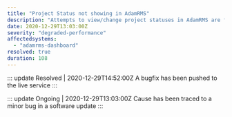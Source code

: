```yaml
---
title: "Project Status not showing in AdamRMS"
description: "Attempts to view/change project statuses in AdamRMS are failing"
date: 2020-12-29T13:03:00Z
severity: "degraded-performance"
affectedsystems:
  - "adamrms-dashboard"
resolved: true
duration: 108
---
```


::: update Resolved | 2020-12-29T14:52:00Z
A bugfix has been pushed to the live service
:::

::: update Ongoing | 2020-12-29T13:03:00Z
Cause has been traced to a minor bug in a software update
:::
